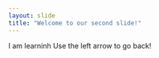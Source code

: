 ```yaml
---
layout: slide
title: "Welcome to our second slide!"
---
```

I am learninh
Use the left arrow to go back!
